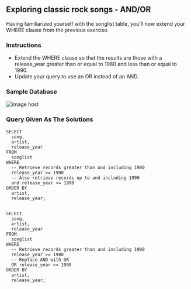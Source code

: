 ## Exploring classic rock songs - AND/OR
Having familiarized yourself with the songlist table, you'll now extend your WHERE clause from the previous exercise.

### Instructions
- Extend the WHERE clause so that the results are those with a release_year greater than or equal to 1980 and less than or equal to 1990.
- Update your query to use an OR instead of an AND.

### Sample Database
<img src="https://images2.imgbox.com/0f/b5/nOkLvXFc_o.png" alt="image host"/>

### Query Given As The Solutions
<section>
    <pre><code>SELECT 
  song, 
  artist, 
  release_year
FROM 
  songlist 
WHERE 
  -- Retrieve records greater than and including 1980
  release_year >= 1980 
  -- Also retrieve records up to and including 1990
  and release_year <= 1990 
ORDER BY 
  artist, 
  release_year;
  </code></pre>
  </section>  
    <section>
    <pre><code>SELECT 
  song, 
  artist, 
  release_year
FROM 
  songlist 
WHERE 
  -- Retrieve records greater than and including 1980
  release_year >= 1980 
  -- Replace AND with OR
  OR release_year <= 1990 
ORDER BY 
  artist, 
  release_year;
  </code></pre>
  </section>  